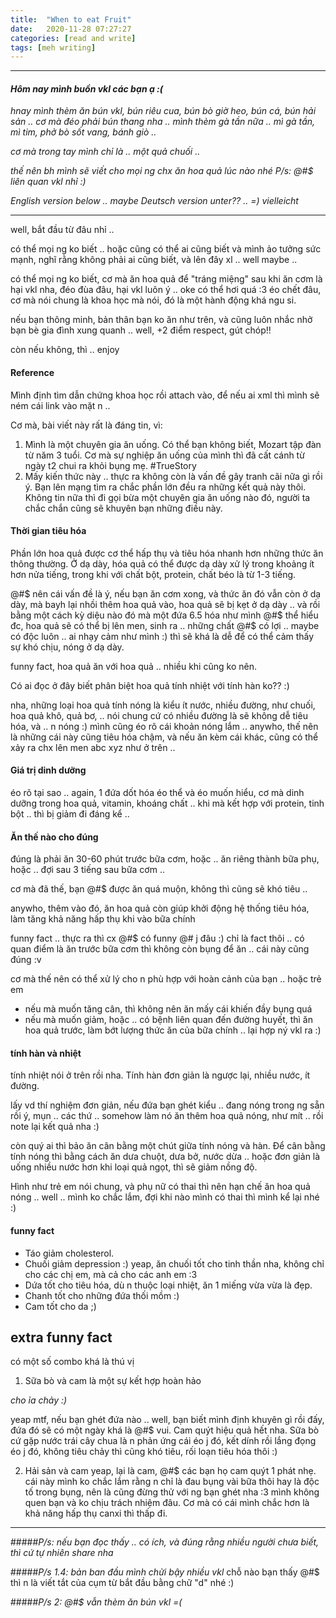 ```yaml
---
title:  "When to eat Fruit"
date:   2020-11-28 07:27:27
categories: [read and write]
tags: [meh writing]
---
```

-------
#### ***Hôm nay mình buồn vkl các bạn ạ :(***
*hnay mình thèm ăn bún vkl, bún riêu cua, bún bò giờ heo, bún cá, bún hải sản .. cơ mà đéo phải bún thang nha .. mình thèm gà tần nữa .. mì gà tần, mì tim, phở bò sốt vang, bánh giò ..*

*cơ mà trong tay mình chỉ là .. một quả chuối ..*

*thế nên bh mình sẽ viết cho mọi ng chx ăn hoa quả lúc nào nhé*
*P/s: @#$ liên quan vkl nhỉ :)*

*English version below .. maybe*
*Deutsch version unter?? .. =) vielleicht*

-------
well, bắt đầu từ đâu nhỉ ..

có thể mọi ng ko biết .. hoặc cũng có thể ai cũng biết và mình ảo tưởng sức mạnh, nghĩ rằng không phải ai cũng biết, và lên đây xl .. well maybe ..

có thể mọi ng ko biết, cơ mà ăn hoa quả để "tráng miệng" sau khi ăn cơm là hại vkl nha, đéo đùa đâu, hại vkl luôn ý .. oke có thể hơi quá :3 éo chết đâu, cơ mà nói chung là khoa học mà nói, đó là một hành động khá ngu si.

nếu bạn thông minh, bản thân bạn ko ăn như trên, và cũng luôn nhắc nhở bạn bè gia đình xung quanh .. well, +2 điểm respect, gút chóp!!

còn nếu không, thì .. enjoy

#### **Reference**
Mình định tìm dẫn chứng khoa học rồi attach vào, để nếu ai xml thì mình sẽ ném cái link vào mặt n ..

Cơ mà, bài viết này rất là đáng tin, vì:
1. Mình là một chuyên gia ăn uống.
Có thể bạn không biết, Mozart tập đàn từ năm 3 tuổi. Cơ mà sự nghiệp ăn uống của mình thì đã cất cánh từ ngày t2 chui ra khỏi bụng mẹ. #TrueStory
2. Mấy kiến thức này .. thực ra không còn là vấn đề gây tranh cãi nữa gì rồi ý. Bạn lên mạng tìm ra chắc phần lớn đều ra những kết quả này thôi. Không tin nữa thì đi gọi bừa một chuyên gia ăn uống nào đó, người ta chắc chắn cũng sẽ khuyên bạn những điều này.

#### **Thời gian tiêu hóa**
Phần lớn hoa quả được cơ thể hấp thụ và tiêu hóa nhanh hơn những thức ăn thông thường. Ở dạ dày, hóa quả có thể được dạ dày xử lý trong khoảng ít hơn nửa tiếng, trong khi với chất bột, protein, chất béo là từ 1-3 tiếng.

@#$ nên cái vấn đề là ý, nếu bạn ăn cơm xong, và thức ăn đó vẫn còn ở dạ dày, mà bayh lại nhồi thêm hoa quả vào, hoa quả sẽ bị kẹt ở dạ dày .. và rồi bằng một cách kỳ diệu nào đó mà một đứa 6.5 hóa như mình @#$ thể hiểu đc, hoa quả sẽ có thể bị lên men, sinh ra .. những chất @#$ có lợi .. maybe có độc luôn .. ai nhạy cảm như mình :) thì sẽ khá là dễ để có thể cảm thấy sự khó chịu, nóng ở dạ dày.

funny fact, hoa quả ăn với hoa quả .. nhiều khi cũng ko nên.

Có ai đọc ở đây biết phân biệt hoa quả tính nhiệt với tính hàn ko?? :)

nha, những loại hoa quả tính nóng là kiểu ít nước, nhiều đường, như chuối, hoa quả khô, quả bơ, .. nói chung cứ có nhiều đường là sẽ không dễ tiêu hóa, và .. n nóng :) mình cũng éo rõ cái khoản nóng lắm .. anywho, thế nên là những cái này cũng tiêu hóa chậm, và nếu ăn kèm cái khác, cũng có thể xảy ra chx lên men abc xyz như ở trên ..

#### **Giá trị dinh dưỡng**
éo rõ tại sao .. again, 1 đứa dốt hóa éo thể và éo muốn hiểu, cơ mà dinh dưỡng trong hoa quả, vitamin, khoáng chất .. khi mà kết hợp với protein, tinh bột .. thì bị giảm đi đáng kể ..

#### **Ăn thế nào cho đúng**
đúng là phải ăn  30-60 phút trước bữa cơm, hoặc .. ăn riêng thành bữa phụ, hoặc .. đợi sau 3 tiếng sau bữa cơm ..

cơ mà đã thế, bạn @#$ được ăn quá muộn, không thì cũng sẽ khó tiêu ..

anywho, thêm vào đó, ăn hoa quả còn giúp khởi động hệ thống tiêu hóa, làm tăng khả năng hấp thụ khi vào bữa chính

funny fact .. thực ra thì cx @#$ có funny @# j đâu :) chỉ là fact thôi .. có quan điểm là ăn trước bữa cơm thì không còn bụng để ăn .. cái này cũng đúng :v

cơ mà thế nên có thể xử lý cho n phù hợp với hoàn cảnh của bạn .. hoặc trẻ em
- nếu mà muốn tăng cân, thì không nên ăn mấy cái khiến đầy bụng quá
- nếu mà muốn giảm, hoặc .. có bệnh liên quan đến đường huyết, thì ăn hoa quả trước, làm bớt lượng thức ăn của bữa chính .. lại hợp ný vkl ra :)

#### **tính hàn và nhiệt**
tính nhiệt nói ở trên rồi nha. Tính hàn đơn giản là ngược lại, nhiều nước, ít đường.

lấy vd thí nghiệm đơn giản, nếu đứa bạn ghét kiểu .. đang nóng trong ng sẵn rồi ý, mụn .. các thứ .. somehow làm nó ăn thêm hoa quả nóng, như mít .. rồi note lại kết quả nha :)

còn quý ai thì bảo ăn cân bằng một chút giữa tính nóng và hàn. Để cân bằng tính nóng thì bằng cách ăn dưa chuột, dưa bở, nước dừa .. hoặc đơn giản là uống nhiều nước hơn khi loại quả ngọt, thì sẽ giảm nồng độ.

Hình như trẻ em nói chung, và phụ nữ có thai thì nên hạn chế ăn hoa quả nóng .. well .. mình ko chắc lắm, đợi khi nào mình có thai thì mình kể lại nhé :)

#### **funny fact**
- Táo giảm cholesterol.
- Chuối giảm depression :) yeap, ăn chuối tốt cho tinh thần nha, không chỉ cho các chị em, mà cả cho các anh em :3
- Dứa tốt cho tiêu hóa, dù n thuộc loại nhiệt, ăn 1 miếng vừa vừa là đẹp.
- Chanh tốt cho những đứa thối mồm :)
- Cam tốt cho da ;)

## **extra funny fact**
có một số combo khá là thú vị
1. Sữa bò và cam là một sự kết hợp hoàn hảo

*cho ỉa chảy :)*

yeap mtf, nếu bạn ghét đứa nào .. well, bạn biết mình định khuyên gì rồi đấy, đứa đó sẽ có một ngày khá là @#$ vui. Cam quýt hiệu quả hết nha. Sữa bò cứ gặp nước trái cây chua là n phản ứng cái éo j đó, kết dính rồi lắng đọng éo j đó, không tiêu chảy thì cũng khó tiêu, rối loạn tiêu hóa thôi :)

2. Hải sản và cam
yeap, lại là cam, @#$ các bạn họ cam quýt 1 phát nhẹ.
cái này mình ko chắc lắm rằng n chỉ là đau bụng vài bữa thôi hay là độc tố trong bụng, nên là cũng đừng thử với ng bạn ghét nha :3 mình không quen bạn và ko chịu trách nhiệm đâu. Cơ mà có cái mình chắc hơn là khả năng hấp thụ canxi thì thấp đi.

-------

#####*P/s: nếu bạn đọc thấy .. có ích, và đúng rằng nhiều người chưa biết, thì cứ tự nhiên share nha*

#####*P/s 1.4: bản ban đầu mình chửi bậy nhiều vkl*
chỗ nào bạn thấy @#$ thì n là viết tắt của cụm từ bắt đầu bằng chữ "d" nhé :)

#####*P/s 2: @#$ vẫn thèm ăn bún vkl =(*
